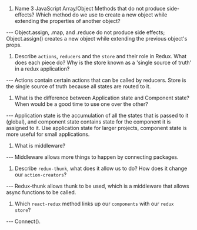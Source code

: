 1.  Name 3 JavaScript Array/Object Methods that do not produce side-effects? Which method do we use to create a new object while extending the properties of another object?

--- Object.assign, .map, and .reduce do not produce side effects; Object.assign() creates a new object while extending the previous object's props.

1.  Describe `actions`, `reducers` and the `store` and their role in Redux. What does each piece do? Why is the store known as a 'single source of truth' in a redux application?

--- Actions contain certain actions that can be called by reducers. Store is the single source of truth because all states are routed to it.

1.  What is the difference between Application state and Component state? When would be a good time to use one over the other?

--- Application state is the accumulation of all the states that is passed to it (global), and component state contains state for the component it is assigned to it. Use application state for larger projects, component state is more useful for small applications.

1.  What is middleware?

--- Middleware allows more things to happen by connecting packages.

1.  Describe `redux-thunk`, what does it allow us to do? How does it change our `action-creators`?

--- Redux-thunk allows thunk to be used, which is a middleware that allows async functions to be called.

1.  Which `react-redux` method links up our `components` with our `redux store`?

--- Connect().